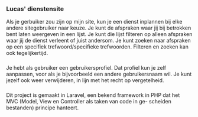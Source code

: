 ### Lucas' dienstensite
Als je gerbuiker zou zijn op mijn site, kun je een dienst inplannen
bij elke andere sitegebruiker naar keuze. Je kunt de afspraken waar
jij bij betrokken bent laten weergeven in een lijst. Je kunt die
lijst filteren op alleen afspraken waar jij de dienst verleent of
juist andersom. Je kunt zoeken naar afspraken op een specifiek
trefwoord/specifieke trefwoorden. Filteren en zoeken kan ook
tegelijkertijd.
###
Je hebt als gebruiker een gebruikersprofiel. Dat profiel kun je
zelf aanpassen, voor als je bijvoorbeeld een andere gebruikersnaam
wil. Je kunt jezelf ook weer verwijderen, in lijn met het recht
op vergetelheid.
###
Dit project is gemaakt in Laravel, een bekend framework in PHP dat
het MVC (Model, View en Controller als taken van code in ge-
scheiden bestanden) principe hanteert.
